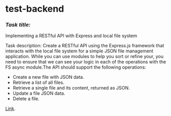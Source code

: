 # test-backend

### *Task title:*
Implementing a RESTful API with Express and local file system

Task description:
Create a RESTful API using the Express.js framework that interacts with the local file system for a simple JSON file management application. While you can use modules to help you sort or refine your, you need to ensure that we can see your logic in each of the operations with the FS async module.The API should support the following operations:

- Create a new file with JSON data.
- Retrieve a list of all files.
- Retrieve a single file and its content, returned as JSON.
- Update a file JSON data.
- Delete a file.

[Link](https://github.com/albuska/test-backend).
